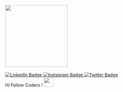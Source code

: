 
<div id="header" align="Left">
  <img src="https://media.giphy.com/media/gjrYDwbjnK8x36xZIO/giphy.gif" width="200" align="center"/>
</div>
<br>
<div id="badges" align = "Left">
  <a href="https://www.linkedin.com/in/priyanshu-pusola-642b74241/">
    <img src="https://img.shields.io/badge/LinkedIn-blue?style=for-the-badge&logo=linkedin&logoColor=white" alt="LinkedIn Badge" />
  </a>
  <a href="https://www.instagram.com/ironical_suburb09/">
    <img src="https://img.shields.io/badge/Instagram-blue?style=for-the-badge&logo=instagram&logoColor=white" alt="Instagram Badge" />
  </a>
  <a href="your-twitter-URL">
    <img src="https://img.shields.io/badge/Twitter-blue?style=for-the-badge&logo=twitter&logoColor=white" alt="Twitter Badge" />
  </a>
</div>
<p1>
  Hi Fellow Coders !
  <img src="https://media.giphy.com/media/hvRJCLFzcasrR4ia7z/giphy.gif" width="30px"/>
</p1>

